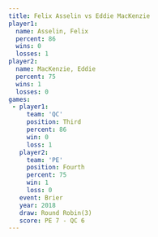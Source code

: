 ```yaml
---
title: Felix Asselin vs Eddie MacKenzie
player1:                
  name: Asselin, Felix  
  percent: 86           
  wins: 0               
  losses: 1             
player2:                
  name: MacKenzie, Eddie
  percent: 75           
  wins: 1               
  losses: 0             
games:
 - player1:         
     team: 'QC'     
     position: Third
     percent: 86    
     win: 0         
     loss: 1        
   player2:          
     team: 'PE'      
     position: Fourth
     percent: 75     
     win: 1          
     loss: 0         
   event: Brier        
   year: 2018          
   draw: Round Robin(3)
   score: PE 7 - QC 6  
---
```

